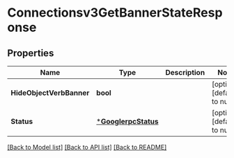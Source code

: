 # Connectionsv3GetBannerStateResponse

## Properties
Name | Type | Description | Notes
------------ | ------------- | ------------- | -------------
**HideObjectVerbBanner** | **bool** |  | [optional] [default to null]
**Status** | [***GooglerpcStatus**](googlerpcStatus.md) |  | [optional] [default to null]

[[Back to Model list]](../README.md#documentation-for-models) [[Back to API list]](../README.md#documentation-for-api-endpoints) [[Back to README]](../README.md)

